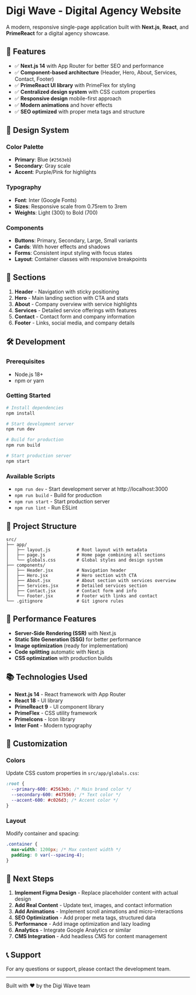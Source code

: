 # Digi Wave - Digital Agency Website

A modern, responsive single-page application built with **Next.js**, **React**, and **PrimeReact** for a digital agency showcase.

## 🚀 Features

- ✅ **Next.js 14** with App Router for better SEO and performance
- ✅ **Component-based architecture** (Header, Hero, About, Services, Contact, Footer)
- ✅ **PrimeReact UI library** with PrimeFlex for styling
- ✅ **Centralized design system** with CSS custom properties
- ✅ **Responsive design** mobile-first approach
- ✅ **Modern animations** and hover effects
- ✅ **SEO optimized** with proper meta tags and structure

## 🎨 Design System

### Color Palette

- **Primary**: Blue (`#2563eb`)
- **Secondary**: Gray scale
- **Accent**: Purple/Pink for highlights

### Typography

- **Font**: Inter (Google Fonts)
- **Sizes**: Responsive scale from 0.75rem to 3rem
- **Weights**: Light (300) to Bold (700)

### Components

- **Buttons**: Primary, Secondary, Large, Small variants
- **Cards**: With hover effects and shadows
- **Forms**: Consistent input styling with focus states
- **Layout**: Container classes with responsive breakpoints

## 📱 Sections

1. **Header** - Navigation with sticky positioning
2. **Hero** - Main landing section with CTA and stats
3. **About** - Company overview with service highlights
4. **Services** - Detailed service offerings with features
5. **Contact** - Contact form and company information
6. **Footer** - Links, social media, and company details

## 🛠️ Development

### Prerequisites

- Node.js 18+
- npm or yarn

### Getting Started

```bash
# Install dependencies
npm install

# Start development server
npm run dev

# Build for production
npm run build

# Start production server
npm start
```

### Available Scripts

- `npm run dev` - Start development server at http://localhost:3000
- `npm run build` - Build for production
- `npm run start` - Start production server
- `npm run lint` - Run ESLint

## 📁 Project Structure

```
src/
├── app/
│   ├── layout.js          # Root layout with metadata
│   ├── page.js            # Home page combining all sections
│   └── globals.css        # Global styles and design system
├── components/
│   ├── Header.jsx         # Navigation header
│   ├── Hero.jsx           # Hero section with CTA
│   ├── About.jsx          # About section with services overview
│   ├── Services.jsx       # Detailed services section
│   ├── Contact.jsx        # Contact form and info
│   └── Footer.jsx         # Footer with links and contact
└── .gitignore             # Git ignore rules
```

## 🎯 Performance Features

- **Server-Side Rendering (SSR)** with Next.js
- **Static Site Generation (SSG)** for better performance
- **Image optimization** (ready for implementation)
- **Code splitting** automatic with Next.js
- **CSS optimization** with production builds

## 📚 Technologies Used

- **Next.js 14** - React framework with App Router
- **React 18** - UI library
- **PrimeReact 9** - UI component library
- **PrimeFlex** - CSS utility framework
- **PrimeIcons** - Icon library
- **Inter Font** - Modern typography

## 🎨 Customization

### Colors

Update CSS custom properties in `src/app/globals.css`:

```css
:root {
  --primary-600: #2563eb; /* Main brand color */
  --secondary-600: #475569; /* Text color */
  --accent-600: #c026d3; /* Accent color */
}
```

### Layout

Modify container and spacing:

```css
.container {
  max-width: 1200px; /* Max content width */
  padding: 0 var(--spacing-4);
}
```

## 🔧 Next Steps

1. **Implement Figma Design** - Replace placeholder content with actual design
2. **Add Real Content** - Update text, images, and contact information
3. **Add Animations** - Implement scroll animations and micro-interactions
4. **SEO Optimization** - Add proper meta tags, structured data
5. **Performance** - Add image optimization and lazy loading
6. **Analytics** - Integrate Google Analytics or similar
7. **CMS Integration** - Add headless CMS for content management

## 📞 Support

For any questions or support, please contact the development team.

---

Built with ❤️ by the Digi Wave team
